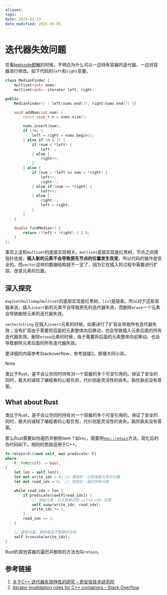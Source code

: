 ```yaml
---
aliases: 
tags: 
date: 2025-01-13
date_modified: 2025-03-05
---
```


# 迭代器失效问题

在看[leetcode题解](https://leetcode.cn/problems/find-median-from-data-stream/solutions/961062/shu-ju-liu-de-zhong-wei-shu-by-leetcode-ktkst/)的时候，不明白为什么可以一边持有容器的迭代器，一边对容器进行修改。如下代码的`left`和`right`变量。

```cpp
class MedianFinder {
    multiset<int> nums;
    multiset<int>::iterator left, right;

public:
    MedianFinder() : left(nums.end()), right(nums.end()) {}

    void addNum(int num) {
        const size_t n = nums.size();

        nums.insert(num);
        if (!n) {
            left = right = nums.begin();
        } else if (n & 1) {
            if (num < *left) {
                left--;
            } else {
                right++;
            }
        } else {
            if (num > *left && num < *right) {
                left++;
                right--;
            } else if (num >= *right) {
                left++;
            } else {
                right--;
                left = right;
            }
        }
    }

    double findMedian() {
        return (*left + *right) / 2.0;
    }
};
```

事实上这和`multiset`的底层实现相关。`mutliset`底层实现是红黑树，节点之间用指针连接，**插入新的元素不会导致原先节点的位置发生改变**。所以代码的操作是安全的。而`vector`这样的数据结构就不一定了，因为它在插入的过程中需要进行扩容，改变元素的位置。

## 深入探究

`map`/`set`/`multimap`/`multiset`的底层实现是红黑树，`list`是链表。所以对于这些容器来说，插入`insert`新的元素不会导致原先的迭代器失效，而删除`erase`一个元素会导致删除元素的迭代器失效。

`vector`/`string` 在插入`insert`元素的时候，如果进行了扩容会导致所有迭代器失效；没有扩容由于需要将后面的元素整体向后移动，也会导致插入元素后面的所有迭代器失效。删除`erase`元素的时候，由于需要将后面的元素整体向前移动，也会导致删除元素后面的所有迭代器失效。

更详细的内容参考Stackoverflow，参考链接2。原理大同小异。

> [!NOTE]
> 类比于Rust，是不会让你同时持有对一个容器的多个可变引用的。保证了安全的同时，极大的减轻了编程者的心智负担，代价则是灵活性的丧失。孰优孰劣没有答案。

## What about Rust

类比于Rust，是不会让你同时持有对一个容器的多个可变引用的。保证了安全的同时，极大的减轻了编程者的心智负担，代价则是灵活性的丧失。孰优孰劣没有答案。

那么Rust需要如何遍历并删除item？如`Vec`，需要用[`Vec::retain`](https://doc.rust-lang.org/std/vec/struct.Vec.html#method.retain)方法，简化后的伪代码如下。相同的思路适用于C++。

```rust
fn retain<F>(&mut self, mut predicate: F)
where
    F: FnMut(&T) -> bool,
{
    let len = self.len();
    let mut write_idx = 0; // 慢指针：记录保留元素的位置
    let mut read_idx = 0;  // 快指针：遍历所有元素

    while read_idx < len {
        if predicate(&self[read_idx]) {
            // 保留元素：将元素移动到 write_idx 位置
            self.swap(write_idx, read_idx);
            write_idx += 1;
        }
        read_idx += 1;
    }

    // 截断向量，移除尾部不需要的元素
    self.truncate(write_idx);
}
```

Rust的其他容器的遍历并删除的方法也叫`retain`。

## 参考链接

1. [关于C++ 迭代器失效特性的研究 – 奇安信技术研究院](https://research.qianxin.com/archives/2116)
2. [Iterator invalidation rules for C++ containers - Stack Overflow](https://stackoverflow.com/questions/6438086/iterator-invalidation-rules-for-c-containers)
